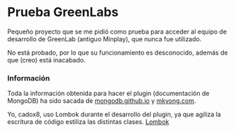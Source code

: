 # Prueba GreenLabs

Pequeño proyecto que se me pidió como prueba para acceder al equipo de desarrollo de GreenLab (antiguo Minplay), que nunca fue utilizado.

No está probado, por lo que su funcionamiento es desconocido, además de que (creo) está inacabado.

### Información

Toda la información obtenida para hacer el plugin (documentación de MongoDB)
 ha sido sacada de [mongodb.github.io](http://mongodb.github.io/mongo-java-driver/2.13/getting-started/quick-tour/)
 y [mkyong.com](https://www.mkyong.com/mongodb/java-mongodb-update-document/).
 
 Yo, cadox8, uso Lombok durante el desarrollo del plugin, ya que agiliza la escritura de código estiliza las distintas clases.
 [Lombok](https://projectlombok.org)
